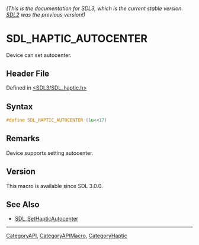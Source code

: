 ###### (This is the documentation for SDL3, which is the current stable version. [SDL2](https://wiki.libsdl.org/SDL2/) was the previous version!)
# SDL_HAPTIC_AUTOCENTER

Device can set autocenter.

## Header File

Defined in [<SDL3/SDL_haptic.h>](https://github.com/libsdl-org/SDL/blob/main/include/SDL3/SDL_haptic.h)

## Syntax

```c
#define SDL_HAPTIC_AUTOCENTER (1u<<17)
```

## Remarks

Device supports setting autocenter.

## Version

This macro is available since SDL 3.0.0.

## See Also

- [SDL_SetHapticAutocenter](SDL_SetHapticAutocenter)

----
[CategoryAPI](CategoryAPI), [CategoryAPIMacro](CategoryAPIMacro), [CategoryHaptic](CategoryHaptic)


